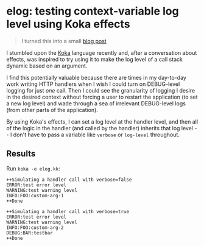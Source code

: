 # elog: testing context-variable log level using Koka effects

> I turned this into a small [blog post](https://blog.michaeldresser.io/posts/2022-04-24_context-variable-log-level-koka-effects.html)

I stumbled upon the [Koka](https://koka-lang.github.io/koka/doc/index.html)
language recently and, after a conversation about effects, was inspired to try
using it to make the log level of a call stack dynamic based on an argument.

I find this potentially valuable because there are times in my day-to-day work
writing HTTP handlers when I wish I could turn on DEBUG-level logging for just
_one_ call. Then I could see the granularity of logging I desire in the desired
context without forcing a user to restart the application (to set a new log
level) and wade through a sea of irrelevant DEBUG-level logs (from other parts
of the application).

By using Koka's effects, I can set a log level at the handler level, and then
all of the logic in the handler (and called by the handler) inherits that log
level -- I don't have to pass a variable like `verbose` or `log-level`
throughout.

## Results

Run `koka -e elog.kk`:
```
++Simulating a handler call with verbose=false
ERROR:test error level
WARNING:test warning level
INFO:FOO:custom-arg-1
++Done

++Simulating a handler call with verbose=true
ERROR:test error level
WARNING:test warning level
INFO:FOO:custom-arg-2
DEBUG:BAR:testbar
++Done
```
